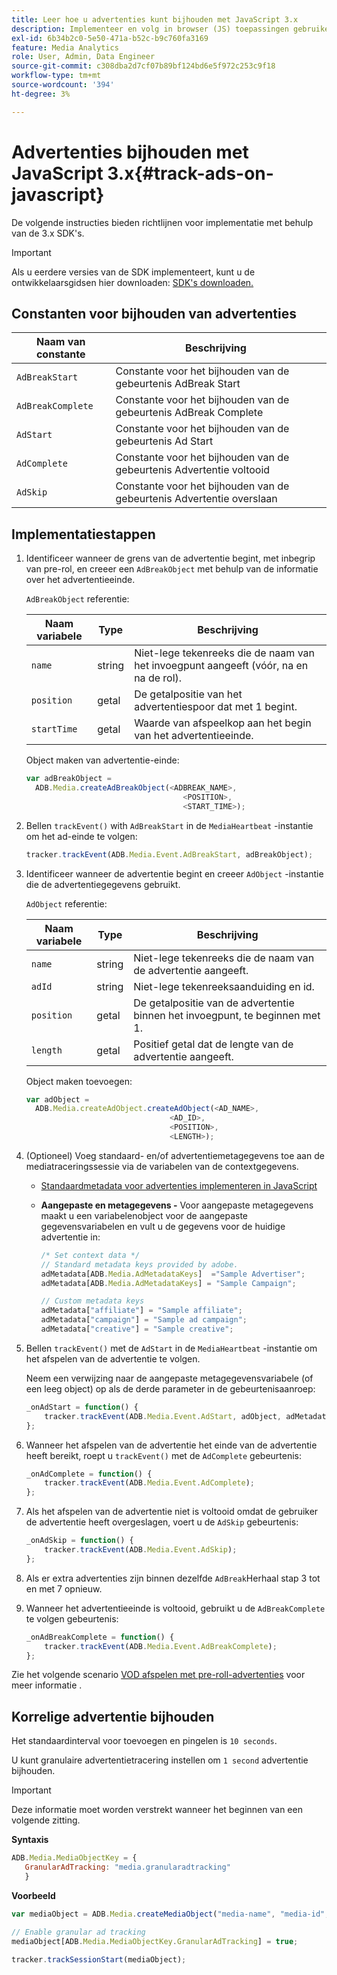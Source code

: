 ```yaml
---
title: Leer hoe u advertenties kunt bijhouden met JavaScript 3.x
description: Implementeer en volg in browser (JS) toepassingen gebruikend Media SDK.
exl-id: 6b34b2c0-5e50-471a-b52c-b9c760fa3169
feature: Media Analytics
role: User, Admin, Data Engineer
source-git-commit: c308dba2d7cf07b89bf124bd6e5f972c253c9f18
workflow-type: tm+mt
source-wordcount: '394'
ht-degree: 3%

---
```


# Advertenties bijhouden met JavaScript 3.x{#track-ads-on-javascript}

De volgende instructies bieden richtlijnen voor implementatie met behulp van de 3.x SDK&#39;s.

>[!IMPORTANT]
>
>Als u eerdere versies van de SDK implementeert, kunt u de ontwikkelaarsgidsen hier downloaden: [SDK&#39;s downloaden.](/help/getting-started/download-sdks.md)

## Constanten voor bijhouden van advertenties

| Naam van constante | Beschrijving   |
|---|---|
| `AdBreakStart` | Constante voor het bijhouden van de gebeurtenis AdBreak Start |
| `AdBreakComplete` | Constante voor het bijhouden van de gebeurtenis AdBreak Complete |
| `AdStart` | Constante voor het bijhouden van de gebeurtenis Ad Start |
| `AdComplete` | Constante voor het bijhouden van de gebeurtenis Advertentie voltooid |
| `AdSkip` | Constante voor het bijhouden van de gebeurtenis Advertentie overslaan |

## Implementatiestappen

1. Identificeer wanneer de grens van de advertentie begint, met inbegrip van pre-rol, en creeer een `AdBreakObject` met behulp van de informatie over het advertentieeinde.

   `AdBreakObject` referentie:

   | Naam variabele | Type | Beschrijving |
   | --- | --- | --- |
   | `name` | string | Niet-lege tekenreeks die de naam van het invoegpunt aangeeft (vóór, na en na de rol). |
   | `position` | getal | De getalpositie van het advertentiespoor dat met 1 begint. |
   | `startTime` | getal | Waarde van afspeelkop aan het begin van het advertentieeinde. |

   Object maken van advertentie-einde:

   ```js
   var adBreakObject =
     ADB.Media.createAdBreakObject(<ADBREAK_NAME>,
                                      <POSITION>,
                                      <START_TIME>);
   ```

1. Bellen `trackEvent()` with `AdBreakStart` in de `MediaHeartbeat` -instantie om het ad-einde te volgen:

   ```js
   tracker.trackEvent(ADB.Media.Event.AdBreakStart, adBreakObject);
   ```

1. Identificeer wanneer de advertentie begint en creeer `AdObject` -instantie die de advertentiegegevens gebruikt.

   `AdObject` referentie:

   | Naam variabele | Type | Beschrijving |
   | --- | --- | --- |
   | `name` | string | Niet-lege tekenreeks die de naam van de advertentie aangeeft. |
   | `adId` | string | Niet-lege tekenreeksaanduiding en id. |
   | `position` | getal | De getalpositie van de advertentie binnen het invoegpunt, te beginnen met 1. |
   | `length` | getal | Positief getal dat de lengte van de advertentie aangeeft. |

   Object maken toevoegen:

   ```js
   var adObject =
     ADB.Media.createAdObject.createAdObject(<AD_NAME>,
                                   <AD_ID>,
                                   <POSITION>,
                                   <LENGTH>);
   ```

1. (Optioneel) Voeg standaard- en/of advertentiemetagegevens toe aan de mediatraceringssessie via de variabelen van de contextgegevens.

   * [Standaardmetadata voor advertenties implementeren in JavaScript](/help/use-cases/track-ads/impl-std-ad-metadata/impl-std-ad-md-js/impl-std-ad-metadata-js3.md)
   * **Aangepaste en metagegevens -** Voor aangepaste metagegevens maakt u een variabelenobject voor de aangepaste gegevensvariabelen en vult u de gegevens voor de huidige advertentie in:

     ```js
     /* Set context data */
     // Standard metadata keys provided by adobe.
     adMetadata[ADB.Media.AdMetadataKeys]  ="Sample Advertiser";
     adMetadata[ADB.Media.AdMetadataKeys] = "Sample Campaign";
     
     // Custom metadata keys
     adMetadata["affiliate"] = "Sample affiliate";
     adMetadata["campaign"] = "Sample ad campaign";
     adMetadata["creative"] = "Sample creative";
     ```

1. Bellen `trackEvent()` met de `AdStart` in de `MediaHeartbeat` -instantie om het afspelen van de advertentie te volgen.

   Neem een verwijzing naar de aangepaste metagegevensvariabele (of een leeg object) op als de derde parameter in de gebeurtenisaanroep:

   ```js
   _onAdStart = function() {
       tracker.trackEvent(ADB.Media.Event.AdStart, adObject, adMetadata);
   };
   ```

1. Wanneer het afspelen van de advertentie het einde van de advertentie heeft bereikt, roept u `trackEvent()` met de `AdComplete` gebeurtenis:

   ```js
   _onAdComplete = function() {
       tracker.trackEvent(ADB.Media.Event.AdComplete);
   };
   ```

1. Als het afspelen van de advertentie niet is voltooid omdat de gebruiker de advertentie heeft overgeslagen, voert u de `AdSkip` gebeurtenis:

   ```js
   _onAdSkip = function() {
       tracker.trackEvent(ADB.Media.Event.AdSkip);
   };
   ```

1. Als er extra advertenties zijn binnen dezelfde `AdBreak`Herhaal stap 3 tot en met 7 opnieuw.
1. Wanneer het advertentieeinde is voltooid, gebruikt u de `AdBreakComplete` te volgen gebeurtenis:

   ```js
   _onAdBreakComplete = function() {
       tracker.trackEvent(ADB.Media.Event.AdBreakComplete);
   };
   ```

Zie het volgende scenario [VOD afspelen met pre-roll-advertenties](/help/use-cases/tracking-scenarios/vod-preroll-ads.md) voor meer informatie .

## Korrelige advertentie bijhouden

Het standaardinterval voor toevoegen en pingelen is `10 seconds`.

U kunt granulaire advertentietracering instellen om `1 second` advertentie bijhouden.

>[!IMPORTANT]
>
>Deze informatie moet worden verstrekt wanneer het beginnen van een volgende zitting.



**Syntaxis**

```javascript
ADB.Media.MediaObjectKey = {
   GranularAdTracking: "media.granularadtracking"
   }
```

**Voorbeeld**

```javascript
var mediaObject = ADB.Media.createMediaObject("media-name", "media-id", 60, ADB.Media.StreamType.VOD, ADB.Media.MediaType.Video);

// Enable granular ad tracking
mediaObject[ADB.Media.MediaObjectKey.GranularAdTracking] = true;

tracker.trackSessionStart(mediaObject);
```
